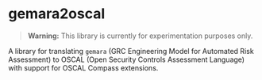 # gemara2oscal

> **Warning:** This library is currently for experimentation purposes only.

A library for translating `gemara` (GRC Engineering Model for Automated Risk Assessment) to OSCAL (Open Security Controls Assessment Language) with support for OSCAL Compass extensions.
